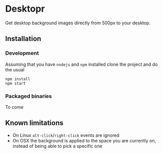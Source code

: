 # Desktopr

Get desktop background images directly from 500px to your desktop.

## Installation

### Development

Assuming that you have `nodejs` and `npm` installed clone the project and do the usual

```
npm install
npm start
```

### Packaged binaries

To come

## Known limitations

- On Linux `alt-click`/`right-click` events are ignored
- On OSX the background is applied to the space you are currently on, instead of being able to pick a specific one
